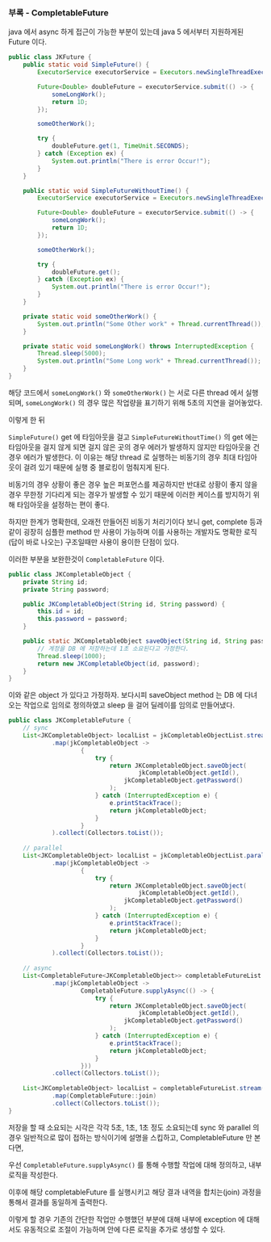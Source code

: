 ### 부록 - CompletableFuture

java 에서 async 하게 접근이 가능한 부분이 있는데 java 5 에서부터 지원하게된 Future 이다.

```java
public class JKFuture {
	public static void SimpleFuture() {
		ExecutorService executorService = Executors.newSingleThreadExecutor();

		Future<Double> doubleFuture = executorService.submit(() -> {
			someLongWork();
			return 1D;
		});

		someOtherWork();

		try {
			doubleFuture.get(1, TimeUnit.SECONDS);
		} catch (Exception ex) {
			System.out.println("There is error Occur!");
		}
	}

	public static void SimpleFutureWithoutTime() {
		ExecutorService executorService = Executors.newSingleThreadExecutor();

		Future<Double> doubleFuture = executorService.submit(() -> {
			someLongWork();
			return 1D;
		});

		someOtherWork();

		try {
			doubleFuture.get();
		} catch (Exception ex) {
			System.out.println("There is error Occur!");
		}
	}

	private static void someOtherWork() {
		System.out.println("Some Other work" + Thread.currentThread());
	}

	private static void someLongWork() throws InterruptedException {
		Thread.sleep(5000);
		System.out.println("Some Long work" + Thread.currentThread());
	}
}
```

해당 코드에서 `someLongWork()` 와 `someOtherWork()` 는 서로 다른 thread 에서 실행되며,
`someLongWork()` 의 경우 많은 작업량을 표기하기 위해 5초의 지연을 걸어놓았다.

이렇게 한 뒤 

`SimpleFuture()` get 에 타임아웃을 걸고 `SimpleFutureWithoutTime()` 의 get 에는 타임아웃을 걸지 않게 되면
걸지 않은 곳의 경우 에러가 발생하지 않지만 타임아웃을 건 경우 에러가 발생한다. 이 이유는 해당 thread 로 실행하는
비동기의 경우 최대 타임아웃이 걸려 있기 때문에 실행 중 블로킹이 멈춰지게 된다.

비동기의 경우 상황이 좋은 경우 높은 퍼포먼스를 제공하지만 반대로 상황이 좋지 않을 경우 무한정 기다리게 되는 경우가 발생할 수 있기 때문에
이러한 케이스를 방지하기 위해 타임아웃을 설정하는 편이 좋다.

하지만 한계가 명확한데, 오래전 만들어진 비동기 처리기이다 보니 get, complete 등과 같이 굉장히 심플한 method 만 사용이 가능하며
이를 사용하는 개발자도 명확한 로직 (답이 바로 나오는) 구조일때만 사용이 용이한 단점이 있다.

이러한 부분을 보완한것이 `CompletableFuture` 이다.

```java
public class JKCompletableObject {
	private String id;
	private String password;

	public JKCompletableObject(String id, String password) {
		this.id = id;
		this.password = password;
	}

	public static JKCompletableObject saveObject(String id, String password) throws InterruptedException {
		// 계정을 DB 에 저장하는데 1초 소요된다고 가정한다.
		Thread.sleep(1000);
		return new JKCompletableObject(id, password);
	}
}
```

이와 같은 object 가 있다고 가정하자. 보다시피 saveObject method 는 DB 에 다녀오는 작업으로 임의로 정의하였고
sleep 을 걸어 딜레이를 임의로 만들어냈다.

```java
public class JKCompletableFuture {
	// sync
	List<JKCompletableObject> localList = jkCompletableObjectList.stream()
			.map(jkCompletableObject ->
					{
						try {
							return JKCompletableObject.saveObject(
									jkCompletableObject.getId(),
                                jkCompletableObject.getPassword()
                            );
						} catch (InterruptedException e) {
							e.printStackTrace();
							return jkCompletableObject;
						}
					}
			).collect(Collectors.toList());
	
	// parallel
	List<JKCompletableObject> localList = jkCompletableObjectList.parallelStream()
			.map(jkCompletableObject ->
					{
						try {
							return JKCompletableObject.saveObject(
									jkCompletableObject.getId(),
                                jkCompletableObject.getPassword()
                            );
						} catch (InterruptedException e) {
							e.printStackTrace();
							return jkCompletableObject;
						}
					}
			).collect(Collectors.toList());
	
	// async
	List<CompletableFuture<JKCompletableObject>> completableFutureList = jkCompletableObjectList.stream()
			.map(jkCompletableObject ->
					CompletableFuture.supplyAsync(() -> {
						try {
							return JKCompletableObject.saveObject(
									jkCompletableObject.getId(),
                                jkCompletableObject.getPassword()
                            );
						} catch (InterruptedException e) {
							e.printStackTrace();
							return jkCompletableObject;
						}
					}))
			.collect(Collectors.toList());
	
	List<JKCompletableObject> localList = completableFutureList.stream()
			.map(CompletableFuture::join)
			.collect(Collectors.toList());
}
```

저장을 할 때 소요되는 시각은 각각 5초, 1초, 1초 정도 소요되는데 sync 와 parallel 의 경우 일반적으로 많이 접하는
방식이기에 설명을 스킵하고, CompletableFuture 만 본다면,

우선 `CompletableFuture.supplyAsync()` 를 통해 수행할 작업에 대해 정의하고, 내부 로직을 작성한다.

이후에 해당 completableFuture 를 실행시키고 해당 결과 내역을 합치는(join) 과정을 통해서 결과를 동일하게 출력한다.

이렇게 할 경우 기존의 간단한 작업만 수행했던 부분에 대해 내부에 exception 에 대해서도 유동적으로 조절이 가능하며 안에 다른 로직을 추가로
생성할 수 있다.